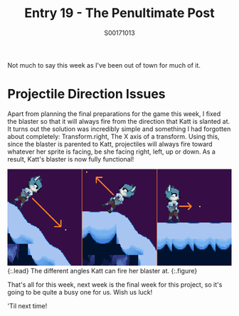 ﻿---
layout: post
title: Entry 19 - The Penultimate Post
description: >
  A super small post about an adjustment I've made to the game's shooting mechanic.
author: S00171013
---

Not much to say this week as I've been out of town for much of it.

# Projectile Direction Issues

Apart from planning the final preparations for the game this week, I fixed the blaster so that it will always fire
from the direction that Katt is slanted at. It turns out the solution was incredibly simple and something I had forgotten
about completely: Transform.right, The X axis of a transform. Using this, since the blaster is parented to Katt, 
projectiles will always fire toward whatever her sprite is facing, be she facing right, left, up or down. As a 
result, Katt's blaster is now fully functional!

![Projectile Directions](/assets/img/post_images/jack_images/week-19-projectile-angles.png){:.lead}
The different angles Katt can fire her blaster at.
{:.figure}

That's all for this week, next week is the final week for this project, so it's going to be quite a busy one for us.
Wish us luck!

'Til next time!